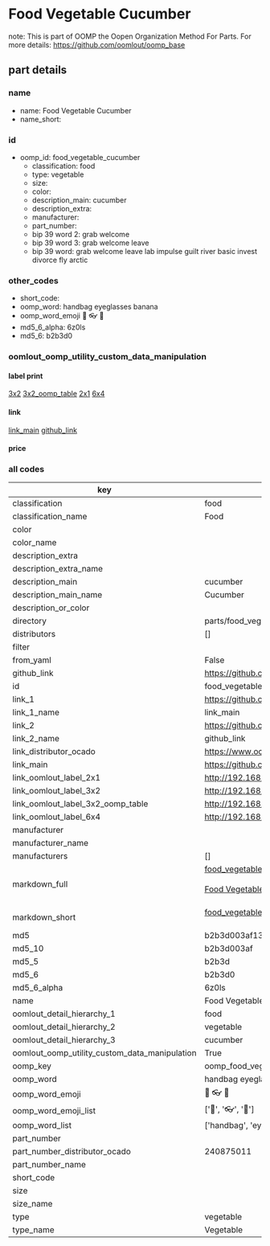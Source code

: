 # Food Vegetable Cucumber  

note: This is part of OOMP the Oopen Organization Method For Parts. For more details: https://github.com/oomlout/oomp_base

##  part details





### name
* name: Food Vegetable Cucumber
* name_short: 
### id
* oomp_id: food_vegetable_cucumber
  * classification: food
  * type: vegetable
  * size: 
  * color: 
  * description_main: cucumber
  * description_extra: 
  * manufacturer: 
  * part_number: 
  * bip 39 word 2: grab welcome
  * bip 39 word 3: grab welcome leave
  * bip 39 word: grab welcome leave lab impulse guilt river basic invest divorce fly arctic

### other_codes
* short_code: 
* oomp_word: handbag eyeglasses banana
* oomp_word_emoji :handbag: :eyeglasses: :banana:
* md5_6_alpha: 6z0ls
* md5_6: b2b3d0






### oomlout_oomp_utility_custom_data_manipulation
#### label print
[3x2](http://192.168.1.245:1112/?label=oomp%206z0ls)
[3x2_oomp_table](http://192.168.1.107:1112/?label=oomp%206z0ls)
[2x1](http://192.168.1.242:1112/?label=oomp%206z0ls)
[6x4](http://192.168.1.55:1112/?label=oomp%206z0ls)    

#### link

[link_main](https://github.com/oomlout/oomlout_oomp_current_version_messy/tree/main/parts/food_vegetable_cucumber) [github_link](https://github.com/oomlout/oomlout_oomp_part_src/tree/main/parts/food_vegetable_cucumber)                             

#### price







### all codes 
| key | value |  
| --- | --- |  
| classification | food |  
| classification_name | Food |  
| color |  |  
| color_name |  |  
| description_extra |  |  
| description_extra_name |  |  
| description_main | cucumber |  
| description_main_name | Cucumber |  
| description_or_color |   |  
| directory | parts/food_vegetable_cucumber |  
| distributors | [] |  
| filter |  |  
| from_yaml | False |  
| github_link | https://github.com/oomlout/oomlout_oomp_part_src/tree/main/parts/food_vegetable_cucumber |  
| id | food_vegetable_cucumber |  
| link_1 | https://github.com/oomlout/oomlout_oomp_current_version_messy/tree/main/parts/food_vegetable_cucumber |  
| link_1_name | link_main |  
| link_2 | https://github.com/oomlout/oomlout_oomp_part_src/tree/main/parts/food_vegetable_cucumber |  
| link_2_name | github_link |  
| link_distributor_ocado | https://www.ocado.com/search?entry=240875011 |  
| link_main | https://github.com/oomlout/oomlout_oomp_current_version_messy/tree/main/parts/food_vegetable_cucumber |  
| link_oomlout_label_2x1 | http://192.168.1.242:1112/?label=oomp%206z0ls |  
| link_oomlout_label_3x2 | http://192.168.1.245:1112/?label=oomp%206z0ls |  
| link_oomlout_label_3x2_oomp_table | http://192.168.1.107:1112/?label=oomp%206z0ls |  
| link_oomlout_label_6x4 | http://192.168.1.55:1112/?label=oomp%206z0ls |  
| manufacturer |  |  
| manufacturer_name |  |  
| manufacturers | [] |  
| markdown_full | [food_vegetable_cucumber](https://github.com/oomlout/oomlout_oomp_current_version_messy/tree/main/parts/food_vegetable_cucumber)<br>[](https://github.com/oomlout/oomlout_oomp_current_version_messy/tree/main/parts/food_vegetable_cucumber)<br>[Food Vegetable Cucumber](https://github.com/oomlout/oomlout_oomp_current_version_messy/tree/main/parts/food_vegetable_cucumber)<br><br> |  
| markdown_short | [food_vegetable_cucumber](https://github.com/oomlout/oomlout_oomp_current_version_messy/tree/main/parts/food_vegetable_cucumber)<br><br> |  
| md5 | b2b3d003af1317599eb917c0fdfe532a |  
| md5_10 | b2b3d003af |  
| md5_5 | b2b3d |  
| md5_6 | b2b3d0 |  
| md5_6_alpha | 6z0ls |  
| name | Food Vegetable Cucumber |  
| oomlout_detail_hierarchy_1 | food |  
| oomlout_detail_hierarchy_2 | vegetable |  
| oomlout_detail_hierarchy_3 | cucumber |  
| oomlout_oomp_utility_custom_data_manipulation | True |  
| oomp_key | oomp_food_vegetable_cucumber |  
| oomp_word | handbag eyeglasses banana |  
| oomp_word_emoji | :handbag: :eyeglasses: :banana: |  
| oomp_word_emoji_list | [':handbag:', ':eyeglasses:', ':banana:'] |  
| oomp_word_list | ['handbag', 'eyeglasses', 'banana'] |  
| part_number |  |  
| part_number_distributor_ocado | 240875011 |  
| part_number_name |  |  
| short_code |  |  
| size |  |  
| size_name |  |  
| type | vegetable |  
| type_name | Vegetable |  
